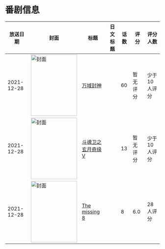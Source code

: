 # 番剧信息

|放送日期|封面|标题|日文标题|话数|评分|评分人数|
|---|---|---|---|---|---|---|
|2021-12-28|<img src="https://lain.bgm.tv/pic/cover/c/07/49/340938_GX50K.jpg" alt="封面" style="width:150px;height:200px;object-fit:cover;">|[万域封神](https://bangumi.tv/subject/340938)||60|暂无评分|少于10人评分|
|2021-12-28|<img src="https://lain.bgm.tv/pic/cover/c/9b/d7/363810_94997.jpg" alt="封面" style="width:150px;height:200px;object-fit:cover;">|[斗魂卫之玄月奇缘 V](https://bangumi.tv/subject/363810)||13|暂无评分|少于10人评分|
|2021-12-28|<img src="https://lain.bgm.tv/pic/cover/c/2c/bd/363961_pSp6y.jpg" alt="封面" style="width:150px;height:200px;object-fit:cover;">|[The missing 8](https://bangumi.tv/subject/363961)||8|6.0|28人评分|

